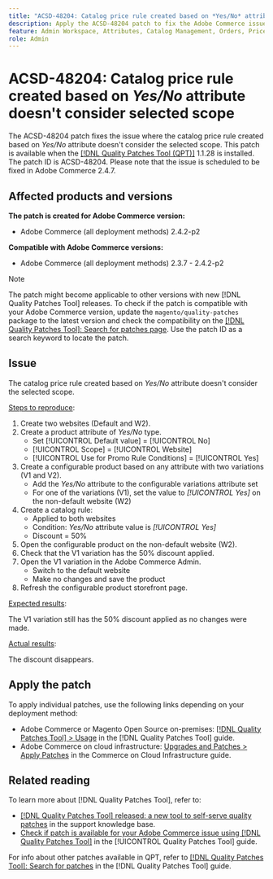 ```yaml
---
title: "ACSD-48204: Catalog price rule created based on *Yes/No* attribute doesn't consider selected scope"
description: Apply the ACSD-48204 patch to fix the Adobe Commerce issue where the catalog price rule created based on *Yes/No* attribute doesn't consider the selected scope.
feature: Admin Workspace, Attributes, Catalog Management, Orders, Price Rules
role: Admin
---
```

# ACSD-48204: Catalog price rule created based on *Yes/No* attribute doesn't consider selected scope

The ACSD-48204 patch fixes the issue where the catalog price rule created based on *Yes/No* attribute doesn't consider the selected scope. This patch is available when the [[!DNL Quality Patches Tool (QPT)]](https://experienceleague.adobe.com/en/docs/commerce-knowledge-base/kb/announcements/commerce-announcements/magento-quality-patches-released-new-tool-to-self-serve-quality-patches) 1.1.28 is installed. The patch ID is ACSD-48204. Please note that the issue is scheduled to be fixed in Adobe Commerce 2.4.7.

## Affected products and versions

**The patch is created for Adobe Commerce version:**

* Adobe Commerce (all deployment methods) 2.4.2-p2

**Compatible with Adobe Commerce versions:**

* Adobe Commerce (all deployment methods) 2.3.7 - 2.4.2-p2

>[!NOTE]
>
>The patch might become applicable to other versions with new [!DNL Quality Patches Tool] releases. To check if the patch is compatible with your Adobe Commerce version, update the `magento/quality-patches` package to the latest version and check the compatibility on the [[!DNL Quality Patches Tool]: Search for patches page](https://experienceleague.adobe.com/tools/commerce-quality-patches/index.html). Use the patch ID as a search keyword to locate the patch.

## Issue

The catalog price rule created based on *Yes/No* attribute doesn't consider the selected scope.

<u>Steps to reproduce</u>:

1. Create two websites (Default and W2).
1. Create a product attribute of *Yes/No* type.
    * Set [!UICONTROL Default value] = [!UICONTROL No]
    * [!UICONTROL Scope] = [!UICONTROL Website]
    * [!UICONTROL Use for Promo Rule Conditions] = [!UICONTROL Yes]
1. Create a configurable product based on any attribute with two variations (V1 and V2).
    * Add the *Yes/No* attribute to the configurable variations attribute set
    * For one of the variations (V1), set the value to *[!UICONTROL Yes]* on the non-default website (W2)
1. Create a catalog rule:
    * Applied to both websites
    * Condition: *Yes/No* attribute value is *[!UICONTROL Yes]*
    * Discount = 50%
1. Open the configurable product on the non-default website (W2).
1. Check that the V1 variation has the 50% discount applied.
1. Open the V1 variation in the Adobe Commerce Admin.
    * Switch to the default website
    * Make no changes and save the product
1. Refresh the configurable product storefront page.

<u>Expected results</u>:

The V1 variation still has the 50% discount applied as no changes were made.

<u>Actual results</u>:

The discount disappears.

## Apply the patch

To apply individual patches, use the following links depending on your deployment method:

* Adobe Commerce or Magento Open Source on-premises: [[!DNL Quality Patches Tool] > Usage](https://experienceleague.adobe.com/docs/commerce-operations/tools/quality-patches-tool/usage.html) in the [!DNL Quality Patches Tool] guide.
* Adobe Commerce on cloud infrastructure: [Upgrades and Patches > Apply Patches](https://experienceleague.adobe.com/docs/commerce-cloud-service/user-guide/develop/upgrade/apply-patches.html) in the Commerce on Cloud Infrastructure guide.

## Related reading

To learn more about [!DNL Quality Patches Tool], refer to:

* [[!DNL Quality Patches Tool] released: a new tool to self-serve quality patches](https://experienceleague.adobe.com/en/docs/commerce-knowledge-base/kb/announcements/commerce-announcements/magento-quality-patches-released-new-tool-to-self-serve-quality-patches) in the support knowledge base.
* [Check if patch is available for your Adobe Commerce issue using [!DNL Quality Patches Tool]](/help/tools/quality-patches-tool/patches-available-in-qpt/check-patch-for-magento-issue-with-magento-quality-patches.md) in the [!UICONTROL Quality Patches Tool] guide.


For info about other patches available in QPT, refer to [[!DNL Quality Patches Tool]: Search for patches](https://experienceleague.adobe.com/tools/commerce-quality-patches/index.html) in the [!DNL Quality Patches Tool] guide.
